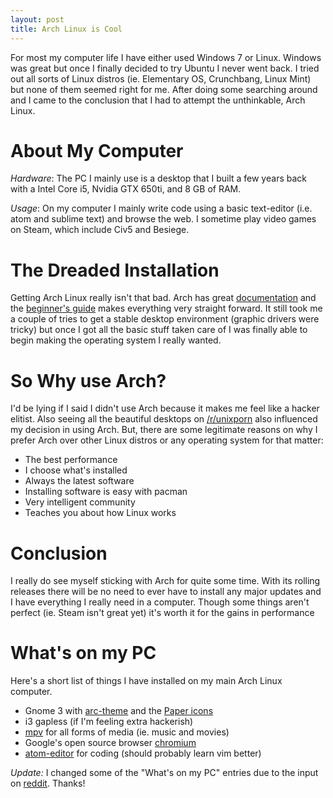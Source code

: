 ```yaml
---
layout: post
title: Arch Linux is Cool
---
```



For most my computer life I have either used Windows 7 or Linux. Windows was great but once I finally decided to try Ubuntu I never went back. I tried out all sorts of Linux distros (ie. Elementary OS, Crunchbang, Linux Mint) but none of them seemed right for me. After doing some searching around and I came to the conclusion that I had to attempt the unthinkable, Arch Linux.

# About My Computer
*Hardware*: The PC I mainly use is a desktop that I built a few years back with a Intel Core i5, Nvidia GTX 650ti, and 8 GB of RAM.

*Usage*: On my computer I mainly write code using a basic text-editor (i.e. atom and sublime text) and browse the web. I sometime play video games on Steam, which include Civ5 and Besiege.


# The Dreaded Installation
Getting Arch Linux really isn't that bad. Arch has great [documentation](https://www.archlinux.org/) and the [beginner's guide](https://wiki.archlinux.org/index.php/beginners'_guide) makes everything very straight forward. It still took me a couple of tries to get a stable desktop environment (graphic drivers were tricky) but once I got all the basic stuff taken care of I was finally able to begin making the operating system I really wanted.


# So Why use Arch?
I'd be lying if I said I didn't use Arch because it makes me feel like a hacker elitist. Also seeing all the beautiful desktops on [/r/unixporn](https://www.reddit.com/r/unixporn) also influenced my decision in using Arch. But, there are some legitimate reasons on why I prefer Arch over other Linux distros or any operating system for that matter:

* The best performance
* I choose what's installed
* Always the latest software
* Installing software is easy with pacman
* Very intelligent community
* Teaches you about how Linux works


# Conclusion
I really do see myself sticking with Arch for quite some time. With its rolling releases there will be no need to ever have to install any major updates and I have everything I really need in a computer. Though some things aren't perfect (ie. Steam isn't great yet) it's worth it for the gains in performance


# What's on my PC
Here's a short list of things I have installed on my main Arch Linux computer.

* Gnome 3 with [arc-theme](https://github.com/horst3180/arc-theme) and the [Paper icons](https://snwh.org/paper/icons/)
* i3 gapless (if I'm feeling extra hackerish)
* [mpv](https://mpv.io/) for all forms of media (ie. music and movies)
* Google's open source browser [chromium](https://wiki.archlinux.org/index.php/chromium)
* [atom-editor](https://aur.archlinux.org/packages/atom-editor-bin/) for coding (should probably learn vim better)

*Update:* I changed some of the "What's on my PC" entries due to the input on [reddit](https://www.reddit.com/r/archlinux/comments/4c4mmh/blog_post_arch_linux_is_cool/). Thanks!
